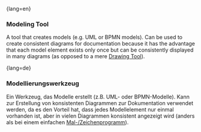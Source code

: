 {lang=en}
### Modeling Tool

A tool that creates models (e.g. UML or BPMN models). Can be used to create consistent diagrams for documentation because it has the advantage that each model element exists only once but can be consistently displayed in many diagrams (as opposed to a mere [Drawing Tool](#term-drawing-tool)).

{lang=de}
### Modellierungswerkzeug

Ein Werkzeug, das Modelle erstellt (z.B. UML- oder BPMN-Modelle). Kann
zur Erstellung von konsistenten Diagrammen zur Dokumentation verwendet
werden, da es den Vorteil hat, dass jedes Modellelement nur einmal
vorhanden ist, aber in vielen Diagrammen konsistent angezeigt wird
(anders als bei einem einfachen [Mal-/Zeichenprogramm](#_bookmark92)).

